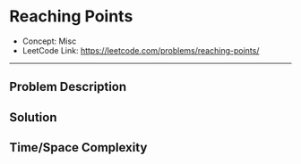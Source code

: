 # Reaching Points

- Concept: Misc
- LeetCode Link: https://leetcode.com/problems/reaching-points/

---

## Problem Description

## Solution

## Time/Space Complexity

